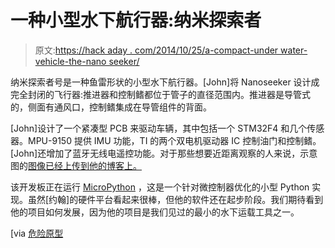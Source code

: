 # 一种小型水下航行器:纳米探索者

> 原文:[https://hack aday . com/2014/10/25/a-compact-under water-vehicle-the-nano seeker/](https://hackaday.com/2014/10/25/a-compact-underwater-vehicle-the-nanoseeker/)

纳米探索者号是一种鱼雷形状的小型水下航行器。[John]将 Nanoseeker 设计成完全封闭的飞行器:推进器和控制鳍都位于管子的直径范围内。推进器是导管式的，侧面有通风口，控制鳍集成在导管组件的背面。

[John]设计了一个紧凑型 PCB 来驱动车辆，其中包括一个 STM32F4 和几个传感器。MPU-9150 提供 IMU 功能，TI 的两个双电机驱动器 IC 控制油门和控制鳍。[John]还增加了蓝牙无线电遥控功能。对于那些想要近距离观察的人来说，示意图的[图像已经上传到他的博客上。](http://blog.huv.com/2014/08/nanoseeker-new-board.html)

该开发板正在运行 [MicroPython](http://micropython.org) ，这是一个针对微控制器优化的小型 Python 实现。虽然[约翰]的硬件平台看起来很棒，但他的软件还在起步阶段。我们期待看到他的项目如何发展，因为他的项目是我们见过的最小的水下运载工具之一。

[via [危险原型](http://dangerousprototypes.com/2014/10/22/dirtypcb-nanoseeker-v2-1/)